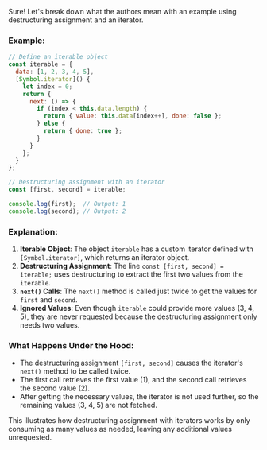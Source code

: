 Sure! Let's break down what the authors mean with an example using destructuring assignment and an iterator.

### Example:

```javascript
// Define an iterable object
const iterable = {
  data: [1, 2, 3, 4, 5],
  [Symbol.iterator]() {
    let index = 0;
    return {
      next: () => {
        if (index < this.data.length) {
          return { value: this.data[index++], done: false };
        } else {
          return { done: true };
        }
      }
    };
  }
};

// Destructuring assignment with an iterator
const [first, second] = iterable;

console.log(first);  // Output: 1
console.log(second); // Output: 2
```

### Explanation:
1. **Iterable Object**: The object `iterable` has a custom iterator defined with `[Symbol.iterator]`, which returns an iterator object.
2. **Destructuring Assignment**: The line `const [first, second] = iterable;` uses destructuring to extract the first two values from the `iterable`.
3. **`next()` Calls**: The `next()` method is called just twice to get the values for `first` and `second`.
4. **Ignored Values**: Even though `iterable` could provide more values (3, 4, 5), they are never requested because the destructuring assignment only needs two values.

### What Happens Under the Hood:
- The destructuring assignment `[first, second]` causes the iterator's `next()` method to be called twice.
- The first call retrieves the first value (1), and the second call retrieves the second value (2).
- After getting the necessary values, the iterator is not used further, so the remaining values (3, 4, 5) are not fetched.

This illustrates how destructuring assignment with iterators works by only consuming as many values as needed, leaving any additional values unrequested.
